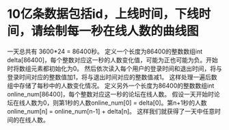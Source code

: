 # 10亿条数据包括id，上线时间，下线时间，请绘制每一秒在线人数的曲线图

一天总共有 3600*24 = 86400秒。 定义一个长度为86400的整数数组int delta[86400]，每个整数对应这一秒的人数变化值，可能为正也可能为负。开始时将数组元素都初始化为0。 然后依次读入每个用户的登录时间和退出时间，将与登录时间对应的整数值加1，将与退出时间对应的整数值减1。 这样处理一遍后数组中存储了每秒中的人数变化情况。 定义另外一个长度为86400的整数数组int online_num[86400]，每个整数对应这一秒的论坛在线人数。 假设一天开始时论坛在线人数为0，则第1秒的人数online_num[0] = delta[0]。第n+1秒的人数online_num[n] = online_num[n-1] + delta[n]。 这样我们就获得了一天中任意时间的在线人数。